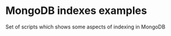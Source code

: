 MongoDB indexes examples
========================

Set of scripts which shows some aspects of indexing in MongoDB
